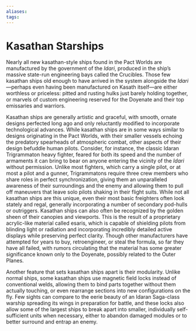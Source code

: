 ```yaml
---
aliases: 
tags: 
---
```


# Kasathan Starships

Nearly all new kasathan-style ships found in the Pact Worlds are manufactured by the government of the _Idari_, produced in the ship’s massive state-run engineering bays called the Crucibles. Those few kasathan ships old enough to have arrived in the system alongside the _Idari_—perhaps even having been manufactured on Kasath itself—are either worthless or priceless: pitted and rusting hulks just barely holding together, or marvels of custom engineering reserved for the Doyenate and their top emissaries and warriors.  
  
Kasathan ships are generally artistic and graceful, with smooth, ornate designs perfected long ago and only reluctantly modified to incorporate technological advances. While kasathan ships are in some ways similar to designs originating in the Pact Worlds, with their smaller vessels echoing the predatory spearheads of atmospheric combat, other aspects of their design befuddle human pilots. Consider, for instance, the classic Idaran Trigrammaton heavy fighter, feared for both its speed and the number of armaments it can bring to bear on anyone entering the vicinity of the _Idari_ without permission. Unlike most fighters, which carry a single pilot, or at most a pilot and a gunner, Trigrammatons require three crew members who share roles in perfect synchronization, giving them an unparalleled awareness of their surroundings and the enemy and allowing them to pull off maneuvers that leave solo pilots shaking in their flight suits. While not all kasathan ships are this unique, even their most basic freighters often look stately and regal, generally incorporating a number of secondary pod-hulls or outriggers. Kasathan ships can also often be recognized by the golden sheen of their canopies and viewports. This is the result of a proprietary acrylic-like material called esaris, which is capable of shielding pilots from blinding light or radiation and incorporating incredibly detailed active displays while preserving perfect clarity. Though other manufacturers have attempted for years to buy, retroengineer, or steal the formula, so far they have all failed, with rumors circulating that the material has some greater significance known only to the Doyenate, possibly related to the Outer Planes.  
  
Another feature that sets kasathan ships apart is their modularity. Unlike normal ships, some kasathan ships use magnetic field locks instead of conventional welds, allowing them to bind parts together without them actually touching, or even rearrange sections into new configurations on the fly. Few sights can compare to the eerie beauty of an Idaran Saga-class warship spreading its wings in preparation for battle, and these locks also allow some of the largest ships to break apart into smaller, individually self-sufficient units when necessary, either to abandon damaged modules or to better surround and entrap an enemy.